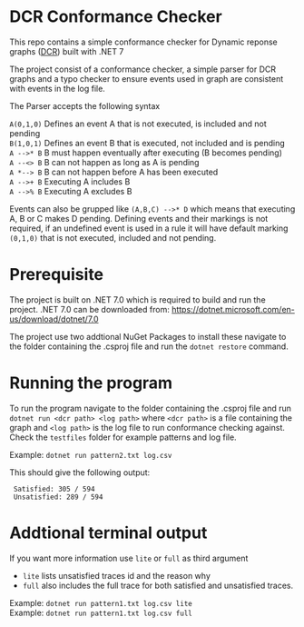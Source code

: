 # DCR Conformance Checker
This repo contains a simple conformance checker for Dynamic reponse graphs ([DCR](https://pure.itu.dk/en/publications/hierarchical-declarative-modelling-with-refinement-and-sub-proces)) built with .NET 7

The project consist of a conformance checker, a simple parser for DCR graphs and a typo checker to ensure events used in graph are consistent with events in the log file.

The Parser accepts the following syntax

`A(0,1,0)`   Defines an event A that is not executed, is included and not pending  
`B(1,0,1)`   Defines an event B that is executed, not included and is pending  
`A -->* B`   B must happen eventually after executing (B becomes pending)  
`A --<> B`   B can not happen as long as A is pending  
`A *--> B`   B can not happen before A has been executed  
`A -->+ B`   Executing A includes B  
`A -->% B`   Executing A excludes B

Events can also be grupped like `(A,B,C) -->* D` which means that executing A, B or C makes D pending. Defining events and their markings is not required, if an undefined event is used in a rule it will have default marking `(0,1,0)` that is not executed, included and not pending.

# Prerequisite
The project is built on .NET 7.0 which is required to build and run the project. .NET 7.0 can be downloaded from: https://dotnet.microsoft.com/en-us/download/dotnet/7.0

The project use two addtional NuGet Packages to install these navigate to the folder containing the .csproj file and run the `dotnet restore` command.

# Running the program
To run the program navigate to the folder containing the .csproj file and run `dotnet run <dcr path> <log path>` where `<dcr path>` is a file containing the graph and `<log path>` is the log file to run conformance checking against. Check the `testfiles` folder for example patterns and log file.

Example: `dotnet run pattern2.txt log.csv`

This should give the following output:
```
 Satisfied: 305 / 594
 Unsatisfied: 289 / 594
```

# Addtional terminal output
If you want more information use `lite` or `full` as third argument  
* `lite` lists unsatisfied traces id and the reason why  
* `full` also includes the full trace for both satisfied and unsatisfied traces.  

Example: `dotnet run pattern1.txt log.csv lite`  
Example: `dotnet run pattern1.txt log.csv full`